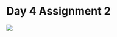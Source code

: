 # Day 4 Assignment 2
<a href="https://github.com/barisertugrul/JavaCampAssignments/tree/main/day4Assignment2">
  <img align="left" src="https://github-readme-stats.vercel.app/api/pin/?username=barisertugrul&custom-title='4.Gün 2.Ödev'&theme=vision-friendly-dark&repo=JavaCampAssignments" />
</a>